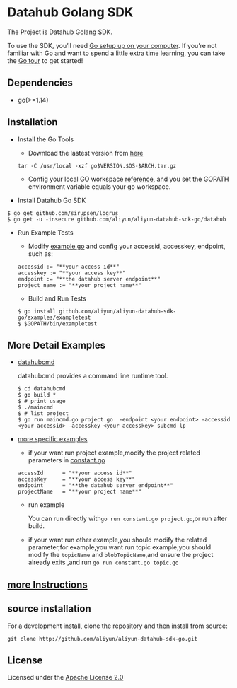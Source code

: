 # Datahub Golang SDK

The Project is Datahub Golang SDK.

To use the SDK, you’ll need [Go setup up on your computer](https://golang.org/doc/install). If you’re not familiar with Go and want to spend a little extra time learning, you can take the [Go tour](https://tour.golang.org/welcome/1) to get started!

## Dependencies

- go(>=1.14)

## Installation

- Install the Go Tools
  - Download the lastest version from [here](https://golang.org/dl/)
  
  ```
  tar -C /usr/local -xzf go$VERSION.$OS-$ARCH.tar.gz
  ```
  
  - Config your local GO workspace [reference](https://golang.org/doc/install#install), and you set the GOPATH environment variable equals your go workspace.

- Install Datahub Go SDK

```
$ go get github.com/sirupsen/logrus
$ go get -u -insecure github.com/aliyun/aliyun-datahub-sdk-go/datahub
```

- Run Example Tests

  - Modify [example.go](http://github.com/aliyun/aliyun-datahub-sdk-go/blob/master/examples/exampletest/example.go) and config your accessid, accesskey, endpoint, such as:
  
  ```
  accessid := "**your access id**"
  accesskey := "**your access key**"
  endpoint := "**the datahub server endpoint**"
  project_name := "**your project name**"
  ```

  - Build and Run Tests
  
  ```
  $ go install github.com/aliyun/aliyun-datahub-sdk-go/examples/exampletest 
  $ $GOPATH/bin/exampletest
  ```


## More Detail Examples

- [datahubcmd](http://github.com/aliyun/aliyun-datahub-sdk-go/tree/master/examples/datahubcmd)
    
    datahubcmd provides a command line runtime tool.
    
    ```
    $ cd datahubcmd
    $ go build *
    $ # print usage
    $ ./maincmd
    $ # list project
    $ go run maincmd.go project.go  -endpoint <your endpoint> -accessid <your accessid> -accesskey <your accesskey> subcmd lp
    ```   
     
- [more specific examples](http://github.com/aliyun/aliyun-datahub-sdk-go/tree/master/examples)
    - if your want run project example,modify the project related parameters in [constant.go](http://github.com/aliyun/aliyun-datahub-sdk-go/tree/master/examples/constant.go)
    
    ```
    accessId      = "**your access id**"  
    accessKey     = "**your access key**"
    endpoint      = "**the datahub server endpoint**"
    projectName   = "**your project name**"
    ```
    
    - run example
    
        You can run directly with```go run constant.go project.go```,or run after build.
    
    - if your want run other example,you should modify the related parameter,for example,you want run topic example,you should modify the ```topicName``` and ```blobTopicName```,and ensure the project already exits ,and run ```go run constant.go topic.go``` 

## [more Instructions](http://github.com/aliyun/aliyun-datahub-sdk-go/tree/master/Instructions.md)

## source installation

For a development install, clone the repository and then install from source:

```
git clone http://github.com/aliyun/aliyun-datahub-sdk-go.git
```

## License

Licensed under the [Apache License 2.0](https://www.apache.org/licenses/LICENSE-2.0.html)
